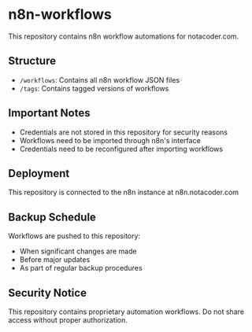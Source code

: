 # n8n-workflows

This repository contains n8n workflow automations for notacoder.com.

## Structure
- `/workflows`: Contains all n8n workflow JSON files
- `/tags`: Contains tagged versions of workflows

## Important Notes
- Credentials are not stored in this repository for security reasons
- Workflows need to be imported through n8n's interface
- Credentials need to be reconfigured after importing workflows

## Deployment
This repository is connected to the n8n instance at n8n.notacoder.com

## Backup Schedule
Workflows are pushed to this repository:
- When significant changes are made
- Before major updates
- As part of regular backup procedures

## Security Notice
This repository contains proprietary automation workflows. Do not share access without proper authorization.
